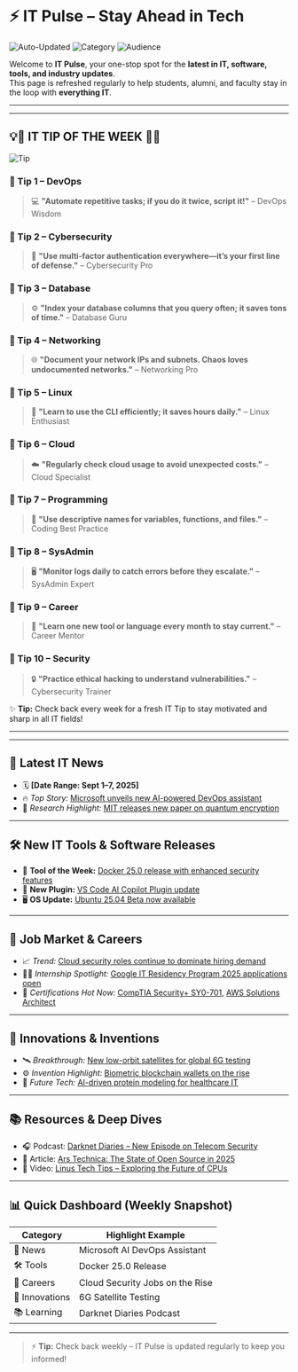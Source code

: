 # ⚡ IT Pulse – Stay Ahead in Tech

![Auto-Updated](https://img.shields.io/badge/Status-Auto--Updated-brightgreen?style=for-the-badge&logo=github)
![Category](https://img.shields.io/badge/Focus-IT%20News%20|%20Tools%20|%20Careers%20|%20Innovation-blue?style=for-the-badge&logo=linux)
![Audience](https://img.shields.io/badge/For-Students%20|%20Alumni%20|%20Faculty-purple?style=for-the-badge&logo=gradle)

Welcome to **IT Pulse**, your one-stop spot for the **latest in IT, software, tools, and industry updates**.  
This page is refreshed regularly to help students, alumni, and faculty stay in the loop with **everything IT**.


---
---

## 💡🌟 IT TIP OF THE WEEK 🌟💡
![Tip](https://img.shields.io/badge/Tip-of-the-Week-yellow?style=for-the-badge&logo=markdown)

### 🔹 Tip 1 – DevOps
> 💻 **"Automate repetitive tasks; if you do it twice, script it!"** – DevOps Wisdom  

### 🔹 Tip 2 – Cybersecurity
> 🔐 **"Use multi-factor authentication everywhere—it’s your first line of defense."** – Cybersecurity Pro  

### 🔹 Tip 3 – Database
> ⚙️ **"Index your database columns that you query often; it saves tons of time."** – Database Guru  

### 🔹 Tip 4 – Networking
> 🌐 **"Document your network IPs and subnets. Chaos loves undocumented networks."** – Networking Pro  

### 🔹 Tip 5 – Linux
> 🐧 **"Learn to use the CLI efficiently; it saves hours daily."** – Linux Enthusiast  

### 🔹 Tip 6 – Cloud
> ☁️ **"Regularly check cloud usage to avoid unexpected costs."** – Cloud Specialist  

### 🔹 Tip 7 – Programming
> 💾 **"Use descriptive names for variables, functions, and files."** – Coding Best Practice  

### 🔹 Tip 8 – SysAdmin
> 🖥️ **"Monitor logs daily to catch errors before they escalate."** – SysAdmin Expert  

### 🔹 Tip 9 – Career
> 🚀 **"Learn one new tool or language every month to stay current."** – Career Mentor  

### 🔹 Tip 10 – Security
> 🔒 **"Practice ethical hacking to understand vulnerabilities."** – Cybersecurity Trainer    

✨ **Tip:** Check back every week for a fresh IT Tip to stay motivated and sharp in all IT fields!  

---
---

## 📰 Latest IT News
- 🗓️ **[Date Range: Sept 1–7, 2025]**
- 🔥 *Top Story:* [Microsoft unveils new AI-powered DevOps assistant](https://www.aegissofttech.com/insights/ai-powered-devops/)
- 🧠 *Research Highlight:* [MIT releases new paper on quantum encryption](https://news.mit.edu/2024/toward-code-breaking-quantum-computer-0823?utm_source=chatgpt.com)

---

## 🛠️ New IT Tools & Software Releases
- 🚀 **Tool of the Week:** [Docker 25.0 release with enhanced security features](https://www.docker.com/blog/)
- 🧩 **New Plugin:** [VS Code AI Copilot Plugin update](https://code.visualstudio.com/blogs/2025/09/ai-copilot-update)
- 🖥️ **OS Update:** [Ubuntu 25.04 Beta now available](https://ubuntu.com/blog/ubuntu-25-04-beta-release)

---

## 💼 Job Market & Careers
- 📈 *Trend:* [Cloud security roles continue to dominate hiring demand](https://www.zdnet.com/article/cloud-security-job-trends-2025)
- 🧑‍🎓 *Internship Spotlight:* [Google IT Residency Program 2025 applications open](https://careers.google.com/students/it-residency/)
- 📝 *Certifications Hot Now:* [CompTIA Security+ SY0-701](https://www.comptia.org/certifications/security), [AWS Solutions Architect](https://aws.amazon.com/certification/certified-solutions-architect-associate/)

---

## 🚀 Innovations & Inventions
- 🛰️ *Breakthrough:* [New low-orbit satellites for global 6G testing](https://www.reuters.com/technology/6g-satellite-testing-2025-09-06)
- ⚙️ *Invention Highlight:* [Biometric blockchain wallets on the rise](https://arstechnica.com/open-source-state-2025)
- 🧬 *Future Tech:* [AI-driven protein modeling for healthcare IT](https://www.nature.com/articles/ai-protein-modeling-2025)

---

## 📚 Resources & Deep Dives
- 🎧 Podcast: [Darknet Diaries – New Episode on Telecom Security](https://darknetdiaries.com/episode/147/)
- 📖 Article: [Ars Technica: The State of Open Source in 2025](https://arstechnica.com/information-technology/2025/09/state-of-open-source/)
- 🎥 Video: [Linus Tech Tips – Exploring the Future of CPUs](https://youtu.be/G1aI7G9jevw?si=cNShbVTnHOx8ddBM)

---

## 📊 Quick Dashboard (Weekly Snapshot)

| Category       | Highlight Example                                |
|----------------|--------------------------------------------------|
| 📰 News        | Microsoft AI DevOps Assistant                     |
| 🛠️ Tools       | Docker 25.0 Release                               |
| 💼 Careers     | Cloud Security Jobs on the Rise                   |
| 🚀 Innovations | 6G Satellite Testing                              |
| 📚 Learning    | Darknet Diaries Podcast                           |

---

> ⚡ **Tip:** Check back weekly – IT Pulse is updated regularly to keep you informed!
